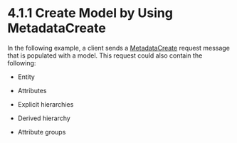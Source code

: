 <html dir="LTR" xmlns:mshelp="http://msdn.microsoft.com/mshelp" xmlns:ddue="http://ddue.schemas.microsoft.com/authoring/2003/5" xmlns:xlink="http://www.w3.org/1999/xlink" xmlns:tool="http://www.microsoft.com/tooltip">
    <head>
        <meta http-equiv="Content-Type" content="text/html; CHARSET=utf-8"></meta>
        <meta name="save" content="history"></meta>
        <title>4.1.1 Create Model by Using MetadataCreate</title>
        <xml>
            <mshelp:toctitle title="4.1.1 Create Model by Using MetadataCreate"></mshelp:toctitle>
            <mshelp:rltitle title="[MS-SSMDSWS-15]: Create Model by Using MetadataCreate"></mshelp:rltitle>
            <mshelp:keyword index="A" term="8696e957-d354-4f20-b56c-7666d8bbaf71"></mshelp:keyword>
            <mshelp:attr name="DCSext.ContentType" value="open specification"></mshelp:attr>
            <mshelp:attr name="AssetID" value="8696e957-d354-4f20-b56c-7666d8bbaf71"></mshelp:attr>
            <mshelp:attr name="TopicType" value="kbRef"></mshelp:attr>
            <mshelp:attr name="DCSext.Title" value="[MS-SSMDSWS-15]: Create Model by Using MetadataCreate" />
        </xml>
    </head>
    <body>
        <div id="header">
            <h1 class="heading">4.1.1 Create Model by Using MetadataCreate</h1>
        </div>
        <div id="mainSection">
            <div id="mainBody">
                <div id="allHistory" class="saveHistory"></div>
                <div id="sectionSection0" class="section" name="collapseableSection">
                    

<p>In the following example, a client sends a <a href="90ec164b-435c-4715-abfc-dd2be75b70f1.htm">MetadataCreate</a> request
message that is populated with a model. This request could also contain the
following:</p>

<ul><li><p><span><span> 
</span></span>Entity</p>

</li><li><p><span><span> 
</span></span>Attributes</p>

</li><li><p><span><span> 
</span></span>Explicit hierarchies</p>

</li><li><p><span><span> 
</span></span>Derived hierarchy</p>

</li><li><p><span><span> 
</span></span>Attribute groups</p>

</li></ul>
                </div>
            </div>
        </div>
    </body>
</html>